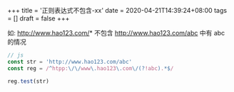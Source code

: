 +++
title = '正则表达式不包含-xx'
date = 2020-04-21T14:39:24+08:00
tags = []
draft = false
+++

如: http://www.hao123.com/* 
不包含  http://www.hao123.com/abc 中有 abc 的情况

```js
// js
const str = 'http://www.hao123.com/abc'
const reg = /^htpp:\/\/www\.hao123\.com\/(?!abc).*$/

reg.test(str)
```
